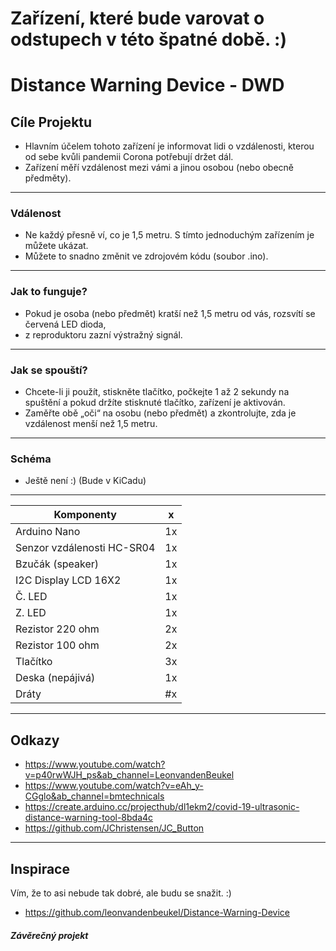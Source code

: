 # Zařízení, které bude varovat o odstupech v této špatné době. :)
# Distance Warning Device - DWD

## Cíle Projektu 
* Hlavním účelem tohoto zařízení je informovat lidi o vzdálenosti, kterou od sebe kvůli pandemii Corona potřebují držet dál. 
* Zařízení měří vzdálenost mezi vámi a jinou osobou (nebo obecně předměty).  
-----------------------------------------------------------
### Vdálenost
* Ne každý přesně ví, co je 1,5 metru. S tímto jednoduchým zařízením je můžete ukázat.  
* Můžete to snadno změnit ve zdrojovém kódu (soubor .ino).
-----------------------------------------------------------
### Jak to funguje?
* Pokud je osoba (nebo předmět) kratší než 1,5 metru od vás, rozsvítí se červená LED dioda, 
* z reproduktoru zazní výstražný signál. 
-----------------------------------------------------------
### Jak se spouští?
* Chcete-li ji použít, stiskněte tlačítko, počkejte 1 až 2 sekundy na spuštění a pokud držíte stisknuté tlačítko, zařízení je aktivován. 
* Zaměřte obě „oči“ na osobu (nebo předmět) a zkontrolujte, zda je vzdálenost menší než 1,5 metru.
-----------------------------------------------------------
### Schéma
* Ještě není :) (Bude v KiCadu)
-----------------------------------------------------------

| Komponenty                   | x  |
| -------------                | ----- |
|Arduino Nano                  | 1x    |
|Senzor vzdálenosti HC-SR04    | 1x    |
|Bzučák (speaker)              | 1x    |
|I2C Display LCD 16X2          | 1x    | 
|Č. LED                        | 1x    |
|Z. LED                        | 1x    |
|Rezistor 220 ohm              | 2x    |
|Rezistor 100 ohm              | 2x    |
|Tlačítko                      | 3x    |
|Deska (nepájivá)              | 1x    |
|Dráty                         | #x    |

----------------------------------------------------------- 
## Odkazy
* https://www.youtube.com/watch?v=p40rwWJH_ps&ab_channel=LeonvandenBeukel
* https://www.youtube.com/watch?v=eAh_y-CGglo&ab_channel=bmtechnicals
* https://create.arduino.cc/projecthub/dl1ekm2/covid-19-ultrasonic-distance-warning-tool-8bda4c
* https://github.com/JChristensen/JC_Button
----------------------------------------------------------- 
## Inspirace 
Vím, že to asi nebude tak dobré, ale budu se snažit. :)
* https://github.com/leonvandenbeukel/Distance-Warning-Device

##### Závěrečný projekt
